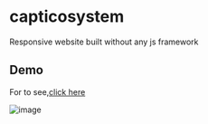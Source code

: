 # capticosystem

Responsive website built without any js framework

## Demo
For to see,[click here](https://infallible-dijkstra-093809.netlify.com/)

![image](https://user-images.githubusercontent.com/38270435/77583633-69b4a500-6eaf-11ea-8dba-21726d1c0e3d.png)

